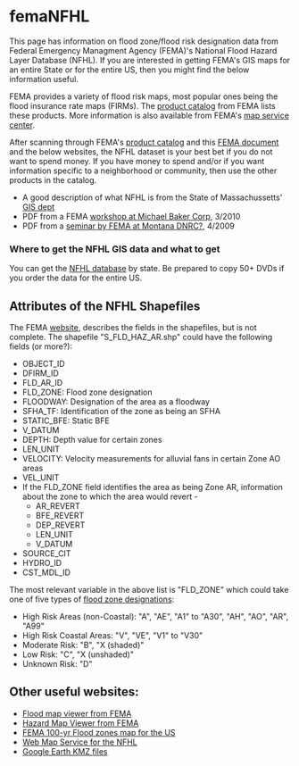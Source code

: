 femaNFHL
====================

This page has information on flood zone/flood risk designation data from Federal Emergency Managment Agency (FEMA)'s National Flood Hazard Layer Database (NFHL). If you are interested in getting FEMA's GIS maps for an entire State or for the entire US, then you might find the below information useful.

FEMA provides a variety of flood risk maps, most popular ones being the flood insurance rate maps (FIRMs). The [product catalog](https://msc.fema.gov/webapp/wcs/stores/servlet/StoreCatalogDisplay?storeId=10001&catalogId=10001&langId=-1&userType=G) from FEMA lists these products. More information is also available from FEMA's [map service center](https://msc.fema.gov/).

After scanning through FEMA's [product catalog](https://msc.fema.gov/webapp/wcs/stores/servlet/StoreCatalogDisplay?storeId=10001&catalogId=10001&langId=-1&userType=G) and this [FEMA document](http://www.fema.gov/library/viewRecord.do?id=3474) and the below websites, the NFHL dataset is your best bet if you do not want to spend money. If you have money to spend and/or if you want information specific to a neighborhood or community, then use the other products in the catalog.
* A good description of what NFHL is from the State of Massachussetts' [GIS dept](http://www.mass.gov/anf/research-and-tech/it-serv-and-support/application-serv/office-of-geographic-information-massgis/datalayers/nfhl.html)
* PDF from a FEMA [workshop at Michael Baker Corp](http://www.bakeraecom.com/wp-content/upLoads/2010/03/DFIRM101_Workshop1.pdf), 3/2010
* PDF from a [seminar by FEMA at Montana DNRC?](http://www.dnrc.mt.gov/wrd/water_op/floodplain/2009_seminar/gis_basics_for_floodplain_mgmt.pdf), 4/2009


### Where to get the NFHL GIS data and what to get

You can get the [NFHL database](https://msc.fema.gov/webapp/wcs/stores/servlet/CategoryDisplay?catalogId=10001&storeId=10001&categoryId=12011&langId=-1&userType=G&type=12) by state. Be prepared to copy 50+ DVDs if you order the data for the entire US.


Attributes of the NFHL Shapefiles
--------------------

The FEMA [website](https://www.google.com/url?sa=t&rct=j&q=&esrc=s&source=web&cd=2&ved=0CDgQFjAB&url=http%3A%2F%2Fwww.fema.gov%2Flibrary%2Ffile%3Ftype%3DpublishedFile%26file%3Dnfhl_gisdata_june2010.pdf%26fileid%3D33402f00-839e-11df-af73-001cc4568fb6&ei=2zySUbvBD-SdiQK8zYHIBQ&usg=AFQjCNHKLZdOTW4qNJmbR4tvKan5F-5Wig&sig2=Y5HDjNg8bJsdd2GhovOCPQ&bvm=bv.46471029,d.cGE), describes the fields in the shapefiles, but is not complete. The shapefile "S_FLD_HAZ_AR.shp" could have the following fields (or more?):

* OBJECT_ID
* DFIRM_ID
* FLD_AR_ID
* FLD_ZONE: Flood zone designation
* FLOODWAY: Designation of the area as a floodway
* SFHA_TF: Identification of the zone as being an SFHA
* STATIC_BFE: Static BFE
* V_DATUM 
* DEPTH: Depth value for certain zones
* LEN_UNIT
* VELOCITY: Velocity measurements for alluvial fans in certain Zone AO areas 
* VEL_UNIT
* If the FLD_ZONE field identifies the area as being Zone AR, information about the zone to which the area would revert - 
  * AR_REVERT
  * BFE_REVERT
  * DEP_REVERT
  * LEN_UNIT
  * V_DATUM
* SOURCE_CIT
* HYDRO_ID
* CST_MDL_ID

The most relevant variable in the above list is "FLD_ZONE" which could take one of five types of [flood zone designations](https://msc.fema.gov/webapp/wcs/stores/servlet/info?storeId=10001&catalogId=10001&langId=-1&content=floodZones&title=FEMA%2520Flood%2520Zone%2520Designations):
* High Risk Areas (non-Coastal): "A", "AE", "A1" to "A30", "AH", "AO", "AR", "A99" 
* High Risk Coastal Areas: "V", "VE", "V1" to "V30"
* Moderate Risk: "B", "X (shaded)"
* Low Risk: "C", "X (unshaded)"
* Unknown Risk: "D"


Other useful websites:
--------------------
* [Flood map viewer from FEMA](https://hazards.fema.gov/wps/portal/mapviewer)
* [Hazard Map Viewer from FEMA](https://hazards.fema.gov/femaportal/wps/portal/mmvmapviewer)
* [FEMA 100-yr Flood zones map for the US](http://www.arcgis.com/home/webmap/viewer.html?webmap=2e38c1d9c2494fcfbe21384f3ddfecb4)
* [Web Map Service for the NFHL](https://hazards.fema.gov/femaportal/wps/portal/NFHLWMS)
* [Google Earth KMZ files](https://hazards.fema.gov/femaportal/wps/portal/NFHLWMSkmzdownload)

